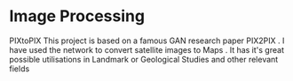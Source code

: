 # Image Processing
PIXtoPIX
This project is based on a famous GAN research paper PIX2PIX . I have used the network to convert satellite images to Maps . It has it's great possible utilisations in Landmark or Geological Studies and other relevant fields 
